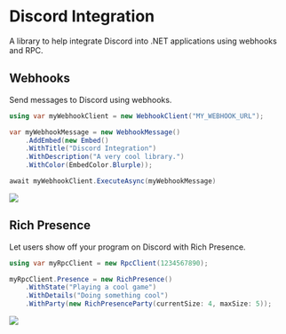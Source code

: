﻿# Discord Integration

A library to help integrate Discord into .NET applications using webhooks and RPC.

## Webhooks

Send messages to Discord using webhooks.

```cs
using var myWebhookClient = new WebhookClient("MY_WEBHOOK_URL");

var myWebhookMessage = new WebhookMessage()
    .AddEmbed(new Embed()
    .WithTitle("Discord Integration")
    .WithDescription("A very cool library.")
    .WithColor(EmbedColor.Blurple));

await myWebhookClient.ExecuteAsync(myWebhookMessage)
```

![](https://i.imgur.com/3jCPW2H.png)

## Rich Presence

Let users show off your program on Discord with Rich Presence.

```cs
using var myRpcClient = new RpcClient(1234567890);

myRpcClient.Presence = new RichPresence()
    .WithState("Playing a cool game")
    .WithDetails("Doing something cool")
    .WithParty(new RichPresenceParty(currentSize: 4, maxSize: 5));
```

![](https://i.imgur.com/SFRgubA.png)
